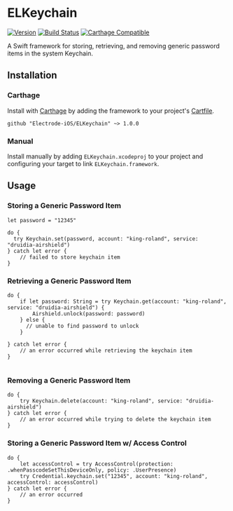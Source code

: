 # ELKeychain

[![Version](https://img.shields.io/badge/version-v1.0.0-blue.svg)](https://github.com/Electrode-iOS/ELKeychain/releases/latest)
[![Build Status](https://travis-ci.org/Electrode-iOS/ELKeychain.svg?branch=master)](https://travis-ci.org/Electrode-iOS/ELKeychain)
[![Carthage Compatible](https://img.shields.io/badge/Carthage-compatible-4BC51D.svg?style=flat)](https://github.com/Carthage/Carthage)

A Swift framework for storing, retrieving, and removing generic password items in the system Keychain.

## Installation

### Carthage

Install with [Carthage](https://github.com/Carthage/Carthage) by adding the framework to your project's [Cartfile](https://github.com/Carthage/Carthage/blob/master/Documentation/Artifacts.md#cartfile).

```
github "Electrode-iOS/ELKeychain" ~> 1.0.0
```

### Manual

Install manually by adding `ELKeychain.xcodeproj` to your project and configuring your target to link `ELKeychain.framework`.

## Usage

### Storing a Generic Password Item

```
let password = "12345"

do {
  try Keychain.set(password, account: "king-roland", service: "druidia-airshield")
} catch let error {
    // failed to store keychain item
}

```

### Retrieving a Generic Password Item

```
do {
    if let password: String = try Keychain.get(account: "king-roland", service: "druidia-airshield") {
        Airshield.unlock(password: password)
    } else {
      // unable to find password to unlock
    }

} catch let error {
    // an error occurred while retrieving the keychain item
}


```

### Removing a Generic Password Item

```
do {
    try Keychain.delete(account: "king-roland", service: "druidia-airshield")
} catch let error {
    // an error occurred while trying to delete the keychain item
}

```

### Storing a Generic Password Item w/ Access Control

```
do {
    let accessControl = try AccessControl(protection: .whenPasscodeSetThisDeviceOnly, policy: .UserPresence)
    try Credential.keychain.set("12345", account: "king-roland", accessControl: accessControl)
} catch let error {
    // an error occurred
}

```
